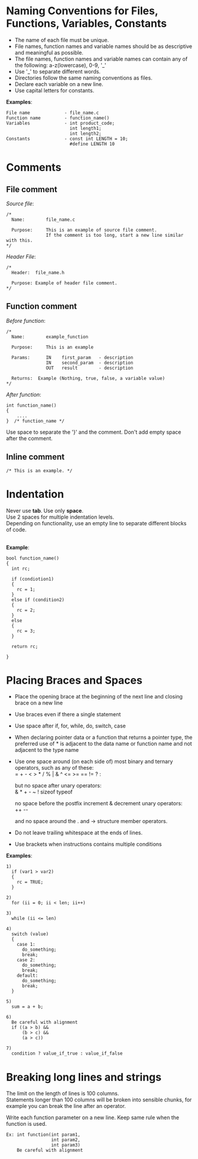 # Naming Conventions for Files, Functions, Variables, Constants

- The name of each file must be unique.
- File names, function names and variable names should be as descriptive
     and meaningful as possible.
- The file names, function names and variable names can contain
     any of the following: a-z(lowercase), 0-9, '_'
- Use '_' to separate different words.
- Directories follow the same naming conventions as files.
- Declare each variable on a new line.
- Use capital letters for constants.

**Examples**:

    File name             - file_name.c
    Function name         - function_name()
    Variables             - int product_code;
                            int length1;
                            int length2;
    Constants             - const int LENGTH = 10;
                            #define LENGTH 10

# Comments

## File comment

  *Source file*:

    /*
      Name:        file_name.c

      Purpose:     This is an example of source file comment.
                   If the comment is too long, start a new line similar with this.
    */

  *Header File*:

    /*
      Header:  file_name.h

      Purpose: Example of header file comment.
    */

## Function comment

*Before function*:

    /*
      Name:        example_function

      Purpose:     This is an example

      Params:      IN    first_param   - description
                   IN    second_param  - description
                   OUT   result        - description

      Returns:  Example (Nothing, true, false, a variable value)
    */

*After function*:

    int function_name()
    {
        ....
    }  /* function_name */

   Use space to separate the '}' and the comment.
   Don't add empty space after the comment.

## Inline comment

    /* This is an example. */

# Indentation

  Never use **tab**.
  Use only **space**.<br />
  Use 2 spaces for multiple indentation levels.<br />
  Depending on functionality, use an empty line to separate different blocks of code.<br /><br />

 **Example**:

    bool function_name()
    {
      int rc;

      if (condiotion1)
      {
        rc = 1;
      }
      else if (condition2)
      {
        rc = 2;
      }
      else
      {
        rc = 3;
      }

      return rc;

    }

# Placing Braces and Spaces

- Place the opening brace at the beginning of the next line and closing brace
    on a new line
- Use braces even if there a single statement
- Use space after if, for, while, do, switch, case
- When declaring pointer data or a function that returns a pointer type,
     the preferred use of * is adjacent to the data name or function name
     and not adjacent to the type name
- Use one space around (on each side of) most binary and ternary operators,
     such as any of these:<br />
        =  +  -  <  >  *  /  %  |  &  ^  <=  >=  ==  !=  ?  :

     but no space after unary operators:<br />
        &  *  +  -  ~  !  sizeof  typeof

     no space before the postfix increment & decrement unary operators:<br />
        ++  --

     and no space around the . and -> structure member operators.

- Do not leave trailing whitespace at the ends of lines.
- Use brackets when instructions contains multiple conditions

**Examples**:<br />

    1)
      if (var1 > var2)
      {
        rc = TRUE;
      }

    2)
      for (ii = 0; ii < len; ii++)

    3)
      while (ii <= len)

    4)
      switch (value)
      {
        case 1:
          do_something;
          break;
        case 2:
          do_something;
          break;
        default:
          do_something;
          break;
      }

    5)
      sum = a + b;

    6)
      Be careful with alignment
      if ((a > b) &&
          (b > c) &&
          (a > c))

    7)
      condition ? value_if_true : value_if_false

# Breaking long lines and strings

   The limit on the length of lines is 100 columns.<br />
   Statements longer than 100 columns will be broken into sensible chunks,
   for example you can break the line after an operator.

   Write each function parameter on a new line. Keep same rule when the function
   is used.

    Ex: int function(int param1,
                     int param2,
                     int param3)
        Be careful with alignment


